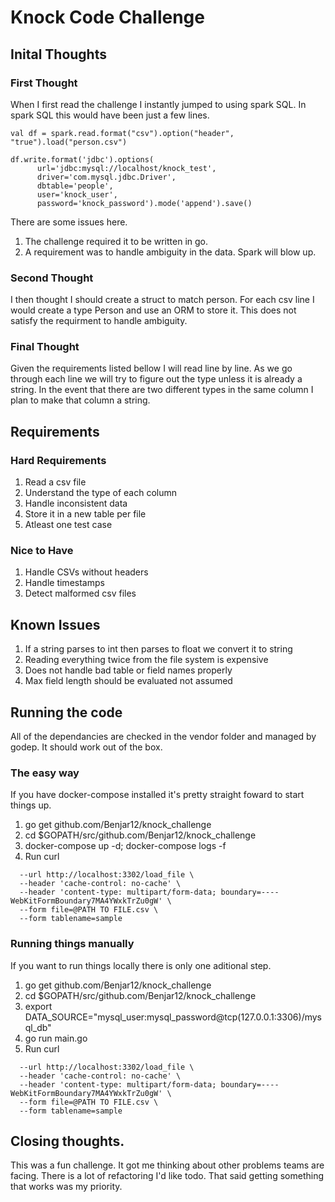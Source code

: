# Knock Code Challenge

## Inital Thoughts

### First Thought 

When I first read the challenge I instantly jumped to using spark SQL. In spark SQL this would have been just a few lines.

```
val df = spark.read.format("csv").option("header", "true").load("person.csv")

df.write.format('jdbc').options(
      url='jdbc:mysql://localhost/knock_test',
      driver='com.mysql.jdbc.Driver',
      dbtable='people',
      user='knock_user',
      password='knock_password').mode('append').save()
```

There are some issues here. 
1. The challenge required it to be written in go.
2. A requirement was to handle ambiguity in the data. Spark will blow up.

### Second Thought

I then thought I should create a struct to match person. For each csv line I would create a type Person and use an ORM to store it. This does not satisfy the requirment to handle ambiguity.

### Final Thought

Given the requirements listed bellow I will read line by line. As we go through each line we will try to figure out the type unless it is already a string. In the event that there are two different types in the same column I plan to make that column a string.

## Requirements

### Hard Requirements

1. Read a csv file
2. Understand the type of each column
3. Handle inconsistent data
4. Store it in a new table per file
5. Atleast one test case

### Nice to Have

1. Handle CSVs without headers
2. Handle timestamps
3. Detect malformed csv files


## Known Issues

1. If a string parses to int then parses to float we convert it to string
2. Reading everything twice from the file system is expensive
3. Does not handle bad table or field names properly
4. Max field length should be evaluated not assumed

## Running the code

All of the dependancies are checked in the vendor folder and managed by godep. It should work out of the
box.

### The easy way

If you have docker-compose installed it's pretty straight foward to start things up.

1. go get github.com/Benjar12/knock_challenge
2. cd $GOPATH/src/github.com/Benjar12/knock_challenge
3. docker-compose up -d; docker-compose logs -f
4. Run curl

```curl --request POST \
  --url http://localhost:3302/load_file \
  --header 'cache-control: no-cache' \
  --header 'content-type: multipart/form-data; boundary=----WebKitFormBoundary7MA4YWxkTrZu0gW' \
  --form file=@PATH TO FILE.csv \
  --form tablename=sample
  ```

### Running things manually

If you want to run things locally there is only one aditional step.

1. go get github.com/Benjar12/knock_challenge
2. cd $GOPATH/src/github.com/Benjar12/knock_challenge
3. export DATA_SOURCE="mysql_user:mysql_password@tcp(127.0.0.1:3306)/mysql_db"
4. go run main.go
5. Run curl

```curl --request POST \
  --url http://localhost:3302/load_file \
  --header 'cache-control: no-cache' \
  --header 'content-type: multipart/form-data; boundary=----WebKitFormBoundary7MA4YWxkTrZu0gW' \
  --form file=@PATH TO FILE.csv \
  --form tablename=sample
  ```

## Closing thoughts.

This was a fun challenge. It got me thinking about other problems teams are facing. There is a lot of
refactoring I'd like todo. That said getting something that works was my priority.
